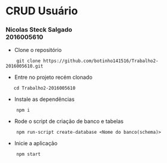 # CRUD Usuário

### Nicolas Steck Salgado <br>2016005610

- Clone o repositório 
```shell
	git clone https://github.com/botinho141516/Trabalho2-2016005610.git
```

- Entre no projeto recém clonado
 ```shell
	cd Trabalho2-2016005610
```


- Instale as dependências
```shell
	npm i
```

- Rode o script de criação de banco e tabelas
```shell
	npm run-script create-database <Nome do banco(schema)>
```

- Inicie a aplicação
```shell
	npm start
```
